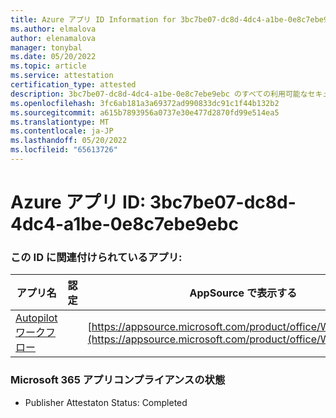 ```yaml
---
title: Azure アプリ ID Information for 3bc7be07-dc8d-4dc4-a1be-0e8c7ebe9ebc
ms.author: elmalova
author: elenamalova
manager: tonybal
ms.date: 05/20/2022
ms.topic: article
ms.service: attestation
certification_type: attested
description: 3bc7be07-dc8d-4dc4-a1be-0e8c7ebe9ebc のすべての利用可能なセキュリティとコンプライアンス情報。
ms.openlocfilehash: 3fc6ab181a3a69372ad990833dc91c1f44b132b2
ms.sourcegitcommit: a615b7893956a0737e30e477d2870fd99e514ea5
ms.translationtype: MT
ms.contentlocale: ja-JP
ms.lasthandoff: 05/20/2022
ms.locfileid: "65613726"
---
```

# <a name="azure-app-id-3bc7be07-dc8d-4dc4-a1be-0e8c7ebe9ebc"></a>Azure アプリ ID: 3bc7be07-dc8d-4dc4-a1be-0e8c7ebe9ebc


### <a name="apps-associated-with-this-id"></a>この ID に関連付けられているアプリ:
| **アプリ名** | **認定** | **AppSource で表示する** |
|--------------|---------------|-----------------------|
| [Autopilot ワークフロー](../forward/WA200003745.md) |  | [https://appsource.microsoft.com/product/office/WA200003745](https://appsource.microsoft.com/product/office/WA200003745) |

### <a name="microsoft-365-app-compliance-status"></a>Microsoft 365 アプリコンプライアンスの状態
- Publisher Attestaton Status: Completed
